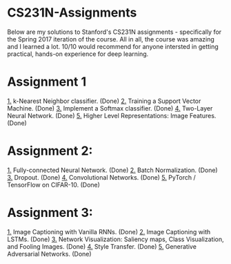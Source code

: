 # CS231N-Assignments
Below are my solutions to Stanford's CS231N assignments - specifically for the Spring 2017 iteration of the course. All in all,
the course was amazing and I learned a lot. 10/10 would recommend for anyone intersted in getting practical, hands-on
experience for deep learning.

# Assignment 1
[1.](assignment1/knn.ipynb) k-Nearest Neighbor classifier. (Done)
[2.](assignment1/svm.ipynb) Training a Support Vector Machine. (Done)
[3.](assignment1/softmax.ipynb) Implement a Softmax classifier. (Done)
[4.](assignment1/two_layer_net.ipynb) Two-Layer Neural Network. (Done)
[5.](assignment1/features.ipynb) Higher Level Representations: Image Features. (Done)

# Assignment 2:
[1.](assignment2/FullyConnectedNets.ipynb) Fully-connected Neural Network. (Done)
[2.](assignment2/BatchNormalization.ipynb) Batch Normalization. (Done)
[3.](assignment2/Dropout.ipynb) Dropout. (Done)
[4.](assignment2/ConvolutionalNetworks.ipynb) Convolutional Networks. (Done)
[5.](assignment2/PyTorch.ipynb) PyTorch / TensorFlow on CIFAR-10. (Done)

# Assignment 3:
[1.](assignment3/RNN_Captioning.ipynb) Image Captioning with Vanilla RNNs. (Done)
[2.](assignment3/LSTM_Captioning.ipynb) Image Captioning with LSTMs. (Done)
[3.](assignment3/NetworkVisualization-PyTorch.ipynb) Network Visualization: Saliency maps, Class Visualization, and Fooling Images. (Done)
[4.](assignment3/StyleTransfer-PyTorch.ipynb) Style Transfer. (Done)
[5.](assignment3/Generative_Adversarial_Networks_PyTorch.ipynb) Generative Adversarial Networks. (Done)
